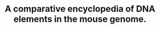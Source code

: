 ---
layout: page
title: " A comparative encyclopedia of DNA elements in the mouse genome."
breadcrumb: true
categories:
    - publication
## publication related information
pub:
    authors: " Feng Yue, Yong Cheng, Alessandra Breschi, Jeff Vierstra, Weisheng Wu, Tyrone Ryba, Richard Sandstrom, Zhihai Ma, Carrie Davis, Benjamin D. Pope, Yin Shen, Dmitri D. Pervouchine, Sarah Djebali, Robert E. Thurman, Rajinder Kaul, Eric Rynes, Anthony Kirilusha, Georgi K. Marinov, Brian A. Williams, Diane Trout, Henry Amrhein, Katherine Fisher-Aylor, Igor Antoshechkin, Gilberto DeSalvo, Lei-Hoon See, Meagan Fastuca, Jorg Drenkow, Chris Zaleski, Alex Dobin, Pablo Prieto, Julien Lagarde, Giovanni Bussotti, Andrea Tanzer, Olgert Denas, Kanwei Li, M. A. Bender, Miaohua Zhang, Rachel Byron, Mark T. Groudine, David McCleary, Long Pham, Zhen Ye, Samantha Kuan, Lee Edsall, Yi-Chieh Wu, Matthew D. Rasmussen, Mukul S. Bansal, Manolis Kellis, Cheryl A. Keller, Christapher S. Morrissey, Tejaswini Mishra, Deepti Jain, Nergiz Dogan, Robert S. Harris, Philip Cayting, Trupti Kawli, Alan P. Boyle, Ghia Euskirchen, Anshul Kundaje, Shin Lin, Yiing Lin, Camden Jansen, Venkat S. Malladi, Melissa S. Cline, Drew T. Erickson, Vanessa M. Kirkup, Katrina Learned, Cricket A. Sloan, Kate R. Rosenbloom, Beatriz Lacerda de Sousa, Kathryn Beal, Miguel Pignatelli, Paul Flicek, Jin Lian, Tamer Kahveci, Dongwon Lee, W. James Kent, Miguel Ramalho Santos, Javier Herrero, Cedric Notredame, Audra Johnson, Shinny Vong, Kristen Lee, Daniel Bates, Fidencio Neri, Morgan Diegel, Theresa Canfield, Peter J. Sabo, Matthew S. Wilken, Thomas A. Reh, Erika Giste, Anthony Shafer, Tanya Kutyavin, Eric Haugen, Douglas Dunn, Alex P. Reynolds, Shane Neph, Richard Humbert, R. Scott Hansen, Marella De Bruijn, Licia Selleri, Alexander Rudensky, Steven Josefowicz, Robert Samstein, Evan E. Eichler, Stuart H. Orkin, Dana Levasseur, Thalia Papayannopoulou, Kai-Hsin Chang, Arthur Skoultchi, Srikanta Gosh, Christine Disteche, Piper Treuting, Yanli Wang, Mitchell J. Weiss, Gerd A. Blobel, Xiaoyi Cao, Sheng Zhong, Ting Wang, Peter J. Good, Rebecca F. Lowdon, Leslie B. Adams, Xiao-Qiao Zhou, Michael J. Pazin, Elise A. Feingold, Barbara Wold, James Taylor, Ali Mortazavi, Sherman M. Weissman, John A. Stamatoyannopoulos, Michael P. Snyder, Roderic Guigo, Thomas R. Gingeras, David M. Gilbert, Ross C. Hardison, Michael A. Beer,  Bing Ren"
    journal: " Nature"
    date: 2014-11-20
    doi:  10.1038/nature13992
    volume:  515
    pages:  355--364
    number:  7527
    abstract: " The laboratory mouse shares the majority of its protein-coding genes with humans, making it the premier model organism in biomedical research, yet the two mammals  differ in significant ways. To gain greater insights into both shared and species-specific transcriptional and cellular regulatory programs in the mouse, the Mouse ENCODE Consortium has mapped transcription, DNase I hypersensitivity, transcription factor binding, chromatin modifications and replication domains throughout the mouse genome in diverse cell and tissue types. By comparing with the human genome, we not only confirm substantial conservation in the newly annotated potential functional sequences, but also find a large degree of divergence of sequences involved in transcriptional regulation, chromatin state and higher order chromatin organization. Our results illuminate the wide range of evolutionary forces acting on genes and their regulatory regions, and provide a general resource for research into mammalian biology and mechanisms of human diseases.,"
---